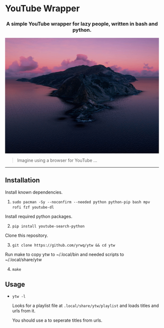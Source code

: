# YouTube Wrapper


<div align="center">

### A simple YouTube wrapper for lazy people, written in bash and python.

<img src=".assets/preview.gif" align="center">

</div>

> Imagine using a browser for YouTube ...

---

## Installation

Install known dependencies.

1. `sudo pacman -Sy --noconfirm --needed python python-pip bash mpv rofi fzf youtube-dl`

Install required python packages.

2. `pip install youtube-search-python`

Clone this repository.

3. `git clone https://github.com/yrwq/ytw && cd ytw`

Run make to copy ytw to ~/.local/bin and needed scripts to ~/.local/share/ytw

4. `make`

## Usage

- `ytw -l`

	Looks for a playlist file at `.local/share/ytw/playlist` and loads titles and urls from it.

	You should use a <TAB> to seperate titles from urls.
